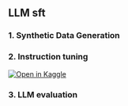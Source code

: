 ## LLM sft

### 1. Synthetic Data Generation


### 2. Instruction tuning
[![Open in Kaggle](https://kaggle.com/static/images/open-in-kaggle.svg)](https://www.kaggle.com/code/brendayue/llama-instruct-tuning-alpaca/notebook?scriptVersionId=240320418)


### 3. LLM evaluation
